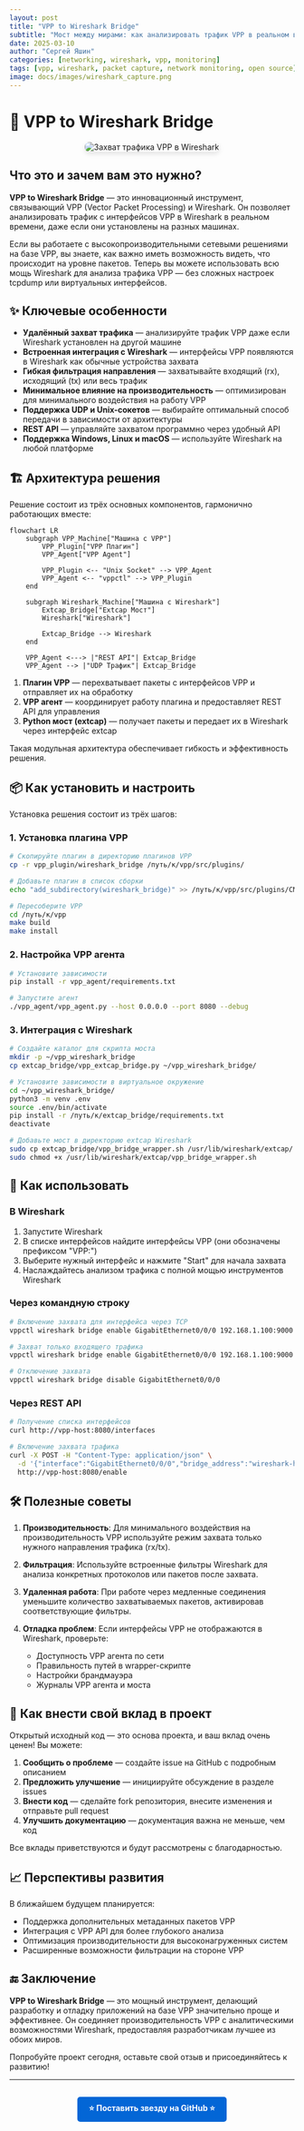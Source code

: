 ```yaml
---
layout: post
title: "VPP to Wireshark Bridge"
subtitle: "Мост между мирами: как анализировать трафик VPP в реальном времени"
date: 2025-03-10
author: "Сергей Яшин"
categories: [networking, wireshark, vpp, monitoring]
tags: [vpp, wireshark, packet capture, network monitoring, open source]
image: docs/images/wireshark_capture.png
---
```


# 🔄 VPP to Wireshark Bridge

<div style="text-align: center;">
  <img src="docs/images/wireshark_capture.png" alt="Захват трафика VPP в Wireshark" style="max-width: 700px; border-radius: 8px; box-shadow: 0 4px 8px rgba(0,0,0,0.1);">
</div>

## Что это и зачем вам это нужно?

**VPP to Wireshark Bridge** — это инновационный инструмент, связывающий VPP (Vector Packet Processing) и Wireshark. Он позволяет анализировать трафик с интерфейсов VPP в Wireshark в реальном времени, даже если они установлены на разных машинах.

Если вы работаете с высокопроизводительными сетевыми решениями на базе VPP, вы знаете, как важно иметь возможность видеть, что происходит на уровне пакетов. Теперь вы можете использовать всю мощь Wireshark для анализа трафика VPP — без сложных настроек tcpdump или виртуальных интерфейсов.

## ✨ Ключевые особенности

- **Удалённый захват трафика** — анализируйте трафик VPP даже если Wireshark установлен на другой машине
- **Встроенная интеграция с Wireshark** — интерфейсы VPP появляются в Wireshark как обычные устройства захвата
- **Гибкая фильтрация направления** — захватывайте входящий (rx), исходящий (tx) или весь трафик
- **Минимальное влияние на производительность** — оптимизирован для минимального воздействия на работу VPP
- **Поддержка UDP и Unix-сокетов** — выбирайте оптимальный способ передачи в зависимости от архитектуры
- **REST API** — управляйте захватом программно через удобный API
- **Поддержка Windows, Linux и macOS** — используйте Wireshark на любой платформе

## 🏗️ Архитектура решения

Решение состоит из трёх основных компонентов, гармонично работающих вместе:

```mermaid
flowchart LR
    subgraph VPP_Machine["Машина с VPP"]
        VPP_Plugin["VPP Плагин"]
        VPP_Agent["VPP Agent"]
        
        VPP_Plugin <-- "Unix Socket" --> VPP_Agent
        VPP_Agent <-- "vppctl" --> VPP_Plugin
    end
    
    subgraph Wireshark_Machine["Машина с Wireshark"]
        Extcap_Bridge["Extcap Мост"]
        Wireshark["Wireshark"]
        
        Extcap_Bridge --> Wireshark
    end
    
    VPP_Agent <---> |"REST API"| Extcap_Bridge
    VPP_Agent --> |"UDP Трафик"| Extcap_Bridge
```

1. **Плагин VPP** — перехватывает пакеты с интерфейсов VPP и отправляет их на обработку
2. **VPP агент** — координирует работу плагина и предоставляет REST API для управления
3. **Python мост (extcap)** — получает пакеты и передает их в Wireshark через интерфейс extcap

Такая модульная архитектура обеспечивает гибкость и эффективность решения.

## 📦 Как установить и настроить

Установка решения состоит из трёх шагов:

### 1. Установка плагина VPP

```bash
# Скопируйте плагин в директорию плагинов VPP
cp -r vpp_plugin/wireshark_bridge /путь/к/vpp/src/plugins/

# Добавьте плагин в список сборки
echo "add_subdirectory(wireshark_bridge)" >> /путь/к/vpp/src/plugins/CMakeLists.txt

# Пересоберите VPP
cd /путь/к/vpp
make build
make install
```

### 2. Настройка VPP агента

```bash
# Установите зависимости
pip install -r vpp_agent/requirements.txt

# Запустите агент
./vpp_agent/vpp_agent.py --host 0.0.0.0 --port 8080 --debug
```

### 3. Интеграция с Wireshark

```bash
# Создайте каталог для скрипта моста
mkdir -p ~/vpp_wireshark_bridge
cp extcap_bridge/vpp_extcap_bridge.py ~/vpp_wireshark_bridge/

# Установите зависимости в виртуальное окружение
cd ~/vpp_wireshark_bridge/
python3 -m venv .env
source .env/bin/activate
pip install -r /путь/к/extcap_bridge/requirements.txt
deactivate

# Добавьте мост в директорию extcap Wireshark
sudo cp extcap_bridge/vpp_bridge_wrapper.sh /usr/lib/wireshark/extcap/
sudo chmod +x /usr/lib/wireshark/extcap/vpp_bridge_wrapper.sh
```

## 🔧 Как использовать

### В Wireshark

1. Запустите Wireshark
2. В списке интерфейсов найдите интерфейсы VPP (они обозначены префиксом "VPP:")
3. Выберите нужный интерфейс и нажмите "Start" для начала захвата
4. Наслаждайтесь анализом трафика с полной мощью инструментов Wireshark

### Через командную строку

```bash
# Включение захвата для интерфейса через TCP
vppctl wireshark bridge enable GigabitEthernet0/0/0 192.168.1.100:9000

# Захват только входящего трафика
vppctl wireshark bridge enable GigabitEthernet0/0/0 192.168.1.100:9000 rx

# Отключение захвата
vppctl wireshark bridge disable GigabitEthernet0/0/0
```

### Через REST API

```bash
# Получение списка интерфейсов
curl http://vpp-host:8080/interfaces

# Включение захвата трафика
curl -X POST -H "Content-Type: application/json" \
  -d '{"interface":"GigabitEthernet0/0/0","bridge_address":"wireshark-host:9000","direction":"both"}' \
  http://vpp-host:8080/enable
```

## 🛠 Полезные советы

1. **Производительность**: Для минимального воздействия на производительность VPP используйте режим захвата только нужного направления трафика (rx/tx).

2. **Фильтрация**: Используйте встроенные фильтры Wireshark для анализа конкретных протоколов или пакетов после захвата.

3. **Удаленная работа**: При работе через медленные соединения уменьшите количество захватываемых пакетов, активировав соответствующие фильтры.

4. **Отладка проблем**: Если интерфейсы VPP не отображаются в Wireshark, проверьте:
   - Доступность VPP агента по сети
   - Правильность путей в wrapper-скрипте
   - Настройки брандмауэра
   - Журналы VPP агента и моста

## 👥 Как внести свой вклад в проект

Открытый исходный код — это основа проекта, и ваш вклад очень ценен! Вы можете:

1. **Сообщить о проблеме** — создайте issue на GitHub с подробным описанием
2. **Предложить улучшение** — инициируйте обсуждение в разделе issues
3. **Внести код** — сделайте fork репозитория, внесите изменения и отправьте pull request
4. **Улучшить документацию** — документация важна не меньше, чем код

Все вклады приветствуются и будут рассмотрены с благодарностью.

## 📈 Перспективы развития

В ближайшем будущем планируется:

- Поддержка дополнительных метаданных пакетов VPP
- Интеграция с VPP API для более глубокого анализа
- Оптимизация производительности для высоконагруженных систем
- Расширенные возможности фильтрации на стороне VPP

## 🔚 Заключение

**VPP to Wireshark Bridge** — это мощный инструмент, делающий разработку и отладку приложений на базе VPP значительно проще и эффективнее. Он соединяет производительность VPP с аналитическими возможностями Wireshark, предоставляя разработчикам лучшее из обоих миров.

Попробуйте проект сегодня, оставьте свой отзыв и присоединяйтесь к развитию!

---

<div style="text-align: center; margin-top: 30px;">
<a href="https://github.com/wapxmas/vpp_wireshark_bridge" style="display: inline-block; padding: 10px 20px; background-color: #0366d6; color: white; text-decoration: none; border-radius: 5px; font-weight: bold;">⭐ Поставить звезду на GitHub ⭐</a>
</div> 